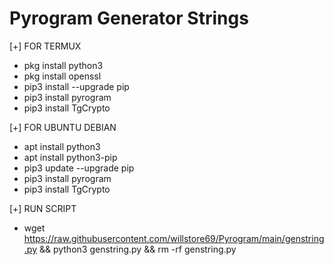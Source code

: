# Pyrogram Generator Strings

[+] FOR TERMUX
- pkg install python3
- pkg install openssl
- pip3 install --upgrade pip
- pip3 install pyrogram
- pip3 install TgCrypto

[+] FOR UBUNTU DEBIAN
- apt install python3
- apt install python3-pip
- pip3 update --upgrade pip
- pip3 install pyrogram
- pip3 install TgCrypto

[+] RUN SCRIPT
- wget 
https://raw.githubusercontent.com/willstore69/Pyrogram/main/genstring.py && python3 genstring.py
 && rm -rf genstring.py

